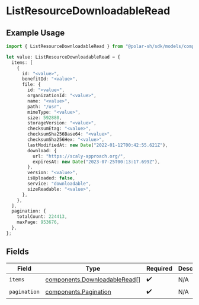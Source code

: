 # ListResourceDownloadableRead

## Example Usage

```typescript
import { ListResourceDownloadableRead } from "@polar-sh/sdk/models/components";

let value: ListResourceDownloadableRead = {
  items: [
    {
      id: "<value>",
      benefitId: "<value>",
      file: {
        id: "<value>",
        organizationId: "<value>",
        name: "<value>",
        path: "/usr",
        mimeType: "<value>",
        size: 592880,
        storageVersion: "<value>",
        checksumEtag: "<value>",
        checksumSha256Base64: "<value>",
        checksumSha256Hex: "<value>",
        lastModifiedAt: new Date("2022-01-12T00:42:55.621Z"),
        download: {
          url: "https://scaly-approach.org/",
          expiresAt: new Date("2023-07-25T00:13:17.699Z"),
        },
        version: "<value>",
        isUploaded: false,
        service: "downloadable",
        sizeReadable: "<value>",
      },
    },
  ],
  pagination: {
    totalCount: 224413,
    maxPage: 953676,
  },
};
```

## Fields

| Field                                                                        | Type                                                                         | Required                                                                     | Description                                                                  |
| ---------------------------------------------------------------------------- | ---------------------------------------------------------------------------- | ---------------------------------------------------------------------------- | ---------------------------------------------------------------------------- |
| `items`                                                                      | [components.DownloadableRead](../../models/components/downloadableread.md)[] | :heavy_check_mark:                                                           | N/A                                                                          |
| `pagination`                                                                 | [components.Pagination](../../models/components/pagination.md)               | :heavy_check_mark:                                                           | N/A                                                                          |